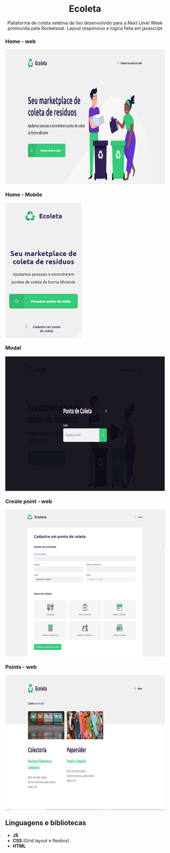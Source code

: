 <h1 align="center">
Ecoleta</h1>
 
<p align="center">Plataforma de coleta seletiva de lixo desenvolvido para a Next Level Week promovida pela Rocketseat. Layout responsivo e logica feita em javascript</p> 

### Home - web
<img src="https://github.com/jpm4rtinss/SiteEcoleta/blob/master/extras-aula-1/Homereadme.PNG" alt="home web"  height="425" align="center">

### Home - Mobile
<img src="https://github.com/jpm4rtinss/SiteEcoleta/blob/master/extras-aula-1/homemobreadme.PNG" alt="home web"  height="425" align="center">


### Modal 
<img src="https://github.com/jpm4rtinss/SiteEcoleta/blob/master/extras-aula-1/modalreadme.PNG" alt="home web"  height="425" align="center">

### Create point - web
<img src="https://github.com/jpm4rtinss/SiteEcoleta/blob/master/extras-aula-1/searchreadme.PNG" alt="home web"  align="center">
<img src="https://github.com/jpm4rtinss/SiteEcoleta/blob/master/extras-aula-1/searchreadme2.PNG" alt="home web"  align="center">

### Points - web
<img src="https://github.com/jpm4rtinss/SiteEcoleta/blob/master/extras-aula-1/pointsreadme.PNG" alt="home web"  height="425" align="center">


## Linguagens e bibliotecas

- **JS**  
- **CSS** (Grid layout e flexbox)  
-  **HTML**

